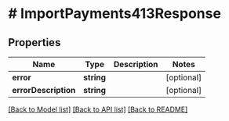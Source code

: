 # # ImportPayments413Response

## Properties

Name | Type | Description | Notes
------------ | ------------- | ------------- | -------------
**error** | **string** |  | [optional]
**errorDescription** | **string** |  | [optional]

[[Back to Model list]](../../README.md#models) [[Back to API list]](../../README.md#endpoints) [[Back to README]](../../README.md)
